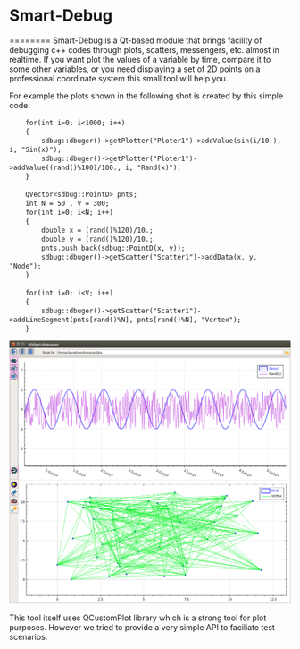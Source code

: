# Smart-Debug
========
Smart-Debug is a Qt-based module that brings facility of debugging c++ codes through plots, scatters, messengers, etc. almost in realtime. If you want plot the values of a variable by time, compare it to some other variables, or you need displaying a set of 2D points on a professional coordinate system this small tool will help you.

For example the plots shown in the following shot is created by this simple code:
```
    for(int i=0; i<1000; i++)
    {
        sdbug::dbuger()->getPlotter("Ploter1")->addValue(sin(i/10.), i, "Sin(x)");
        sdbug::dbuger()->getPlotter("Ploter1")->addValue((rand()%100)/100., i, "Rand(x)");
    }

    QVector<sdbug::PointD> pnts;
    int N = 50 , V = 300;
    for(int i=0; i<N; i++)
    {
        double x = (rand()%120)/10.;
        double y = (rand()%120)/10.;
        pnts.push_back(sdbug::PointD(x, y));
        sdbug::dbuger()->getScatter("Scatter1")->addData(x, y, "Node");
    }

    for(int i=0; i<V; i++)
    {
        sdbug::dbuger()->getScatter("Scatter1")->addLineSegment(pnts[rand()%N], pnts[rand()%N], "Vertex");
    }

```
![Plot](https://github.com/amiryanj/smart-debug/blob/master/resources/shot1.png "Plot")

This tool itself uses QCustomPlot library which is a strong tool for plot purposes. However we tried to provide a very simple API to faciliate test scenarios.
